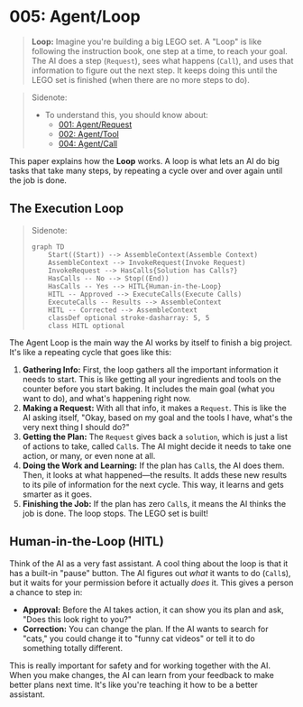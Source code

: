# 005: Agent/Loop

> **Loop:** Imagine you're building a big LEGO set. A "Loop" is like following the instruction book, one step at a time, to reach your goal. The AI does a step (`Request`), sees what happens (`Call`), and uses that information to figure out the next step. It keeps doing this until the LEGO set is finished (when there are no more steps to do).

> Sidenote:
>
> - To understand this, you should know about:
>   - [001: Agent/Request](./001_agent_request.md)
>   - [002: Agent/Tool](./002_agent_tool.md)
>   - [004: Agent/Call](./004_agent_call.md)

This paper explains how the **Loop** works. A loop is what lets an AI do big tasks that take many steps, by repeating a cycle over and over again until the job is done.

## The Execution Loop

> Sidenote:
>
> ```mermaid
> graph TD
>     Start((Start)) --> AssembleContext(Assemble Context)
>     AssembleContext --> InvokeRequest(Invoke Request)
>     InvokeRequest --> HasCalls{Solution has Calls?}
>     HasCalls -- No --> Stop((End))
>     HasCalls -- Yes --> HITL{Human-in-the-Loop}
>     HITL -- Approved --> ExecuteCalls(Execute Calls)
>     ExecuteCalls -- Results --> AssembleContext
>     HITL -- Corrected --> AssembleContext
>     classDef optional stroke-dasharray: 5, 5
>     class HITL optional
> ```

The Agent Loop is the main way the AI works by itself to finish a big project. It's like a repeating cycle that goes like this:

1.  **Gathering Info:** First, the loop gathers all the important information it needs to start. This is like getting all your ingredients and tools on the counter before you start baking. It includes the main goal (what you want to do), and what's happening right now.
2.  **Making a Request:** With all that info, it makes a `Request`. This is like the AI asking itself, "Okay, based on my goal and the tools I have, what's the very next thing I should do?"
3.  **Getting the Plan:** The `Request` gives back a `solution`, which is just a list of actions to take, called `Call`s. The AI might decide it needs to take one action, or many, or even none at all.
4.  **Doing the Work and Learning:** If the plan has `Call`s, the AI does them. Then, it looks at what happened—the results. It adds these new results to its pile of information for the next cycle. This way, it learns and gets smarter as it goes.
5.  **Finishing the Job:** If the plan has zero `Call`s, it means the AI thinks the job is done. The loop stops. The LEGO set is built!

## Human-in-the-Loop (HITL)

Think of the AI as a very fast assistant. A cool thing about the loop is that it has a built-in "pause" button. The AI figures out _what_ it wants to do (`Call`s), but it waits for your permission before it actually _does_ it. This gives a person a chance to step in:

- **Approval:** Before the AI takes action, it can show you its plan and ask, "Does this look right to you?"
- **Correction:** You can change the plan. If the AI wants to search for "cats," you could change it to "funny cat videos" or tell it to do something totally different.

This is really important for safety and for working together with the AI. When you make changes, the AI can learn from your feedback to make better plans next time. It's like you're teaching it how to be a better assistant.
